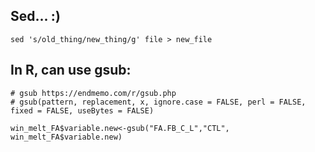 ## Sed... :) 
```
sed 's/old_thing/new_thing/g' file > new_file
```

## In R, can use gsub: 
```
# gsub https://endmemo.com/r/gsub.php
# gsub(pattern, replacement, x, ignore.case = FALSE, perl = FALSE, fixed = FALSE, useBytes = FALSE)

win_melt_FA$variable.new<-gsub("FA.FB_C_L","CTL", win_melt_FA$variable.new)
```
